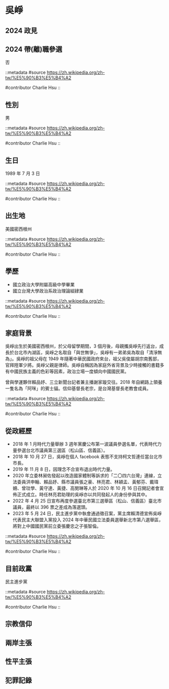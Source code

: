 # 吳崢

## 2024 政見

## 2024 帶(離)職參選

否

::metadata
#source
https://zh.wikipedia.org/zh-tw/%E5%90%B3%E5%B4%A2

#contributor
Charlie Hsu
::

## 性別

男

::metadata
#source
https://zh.wikipedia.org/zh-tw/%E5%90%B3%E5%B4%A2

#contributor
Charlie Hsu
::

## 生日

1989 年 7 月 3 日

::metadata
#source
https://zh.wikipedia.org/zh-tw/%E5%90%B3%E5%B4%A2

#contributor
Charlie Hsu
::

## 出生地

美國密西根州

::metadata
#source
https://zh.wikipedia.org/zh-tw/%E5%90%B3%E5%B4%A2

#contributor
Charlie Hsu
::

## 學歷

- 國立政治大學附屬高級中學畢業
- 國立台灣大學政治系政治理論組肄業

::metadata
#source
https://zh.wikipedia.org/zh-tw/%E5%90%B3%E5%B4%A2

#contributor
Charlie Hsu
::

## 家庭背景

吳崢出生於美國密西根州，於父母留學期間，3 個月後，母親攜吳崢先行返台，成長於台北市內湖區，吳崢之名取自「與世無爭」，吳崢有一弟弟吳為取自「清淨無為」。吳崢的祖父母在 1949 年隨著中華民國政府來台，祖父吳俊屬胡宗南舊部，官拜陸軍少將。吳崢父親是律師。吳崢自稱因為家庭外省背景及少時接觸的書籍多有中國民族主義的色彩等因素，政治立場一度傾向中國國民黨。

曾與學運夥伴賴品妤、三立新聞台記者兼主播謝家璇交往。2018 年自網路上領養一隻名為「阿咪」的賓士貓。信仰基督長老宗，是台灣基督長老教會成員。

::metadata
#source
https://zh.wikipedia.org/zh-tw/%E5%90%B3%E5%B4%A2

#contributor
Charlie Hsu
::

## 從政經歷

- 2018 年 1 月時代力量舉辦 3 週年黨慶公布第一波議員參選名單，代表時代力量參選台北市議員第三選區（松山區、信義區）。
- 2018 年 10 月 27 日，吳崢在個人 facebook 表態不支持柯文哲連任當台北市市長。
- 2019 年 11 月 8 日，因理念不合宣布退出時代力量。
- 2020 年立委林昶佐發起以改造國家體制等訴求的「二〇四六台灣」連線，立法委員洪申翰、賴品妤、縣市議員張之豪、林亮君、林穎孟、黃郁芬、戴瑋姍、曾玟學、黃守達、黃捷、高閔琳等人於 2020 年 10 月 16 日召開記者會宣佈正式成立。時任林亮君助理的吳崢亦以共同發起人的身份參與其中。
- 2022 年 4 月 25 日宣布再度參選臺北市第三選舉區（松山、信義區）臺北市議員，最終以 396 票之差成為落選頭。
- 2023 年 5 月 24 日，民主進步黨中執會通過徵召案，黨主席賴清德宣佈吳崢代表民主大聯盟入黨投入 2024 年中華民國立法委員選舉新北市第八選舉區，將對上中國國民黨前立委張慶忠之子張智倫。

::metadata
#source
https://zh.wikipedia.org/zh-tw/%E5%90%B3%E5%B4%A2

#contributor
Charlie Hsu
::

## 目前政黨

民主進步黨

::metadata
#source
https://zh.wikipedia.org/zh-tw/%E5%90%B3%E5%B4%A2

#contributor
Charlie Hsu
::

## 宗教信仰

## 兩岸主張

## 性平主張

## 犯罪記錄
